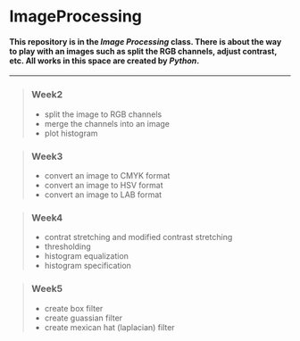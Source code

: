 # ImageProcessing
#### This repository is in the *Image Processing* class. There is about the way to play with an images such as split the RGB channels, adjust contrast, etc. All works in this space are created by *Python*.
---

> ### Week2 
> + split the image to RGB channels
> + merge the channels into an image
> + plot histogram

> ### Week3
> + convert an image to CMYK format
> + convert an image to HSV format
> + convert an image to LAB format

> ### Week4
> + contrat stretching and modified contrast stretching
> + thresholding
> + histogram equalization
> + histogram specification 

> ### Week5
> + create box filter
> + create guassian filter
> + create mexican hat (laplacian) filter
